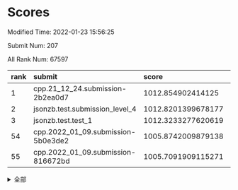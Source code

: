 # Scores

Modified Time: 2022-01-23 15:56:25

Submit Num: 207

All Rank Num: 67597

| rank |               submit               |       score        |       sigma        | pk_num |
| :--- | :--------------------------------- | :----------------- | :----------------- | :----- |
| 1    | cpp.21_12_24.submission-2b2ea0d7   | 1012.854902414125  | 0.7948418493358682 | 1308   |
| 2    | jsonzb.test.submission_level_4     | 1012.8201399678177 | 0.7995479048198542 | 1305   |
| 3    | jsonzb.test.test_1                 | 1012.3233277620619 | 0.811789321591018  | 1305   |
| 54   | cpp.2022_01_09.submission-5b0e3de2 | 1005.8742009879138 | 0.7296960833747796 | 1309   |
| 55   | cpp.2022_01_09.submission-816672bd | 1005.7091909115271 | 0.7464778088219404 | 1304   |


<details>
<summary>全部</summary>

| rank |                 submit                 |       score        |       sigma        | pk_num |
| :--- | :------------------------------------- | :----------------- | :----------------- | :----- |
| 1    | cpp.21_12_24.submission-2b2ea0d7       | 1012.854902414125  | 0.7948418493358682 | 1308   |
| 2    | jsonzb.test.submission_level_4         | 1012.8201399678177 | 0.7995479048198542 | 1305   |
| 3    | jsonzb.test.test_1                     | 1012.3233277620619 | 0.811789321591018  | 1305   |
| 4    | gobigger.level_3.submission_level_3_23 | 1012.167697797298  | 0.7873048508573278 | 1299   |
| 5    | gobigger.level_3.submission_level_3_26 | 1011.1573542321926 | 0.7697204602233936 | 1309   |
| 6    | gobigger.level_3.submission_level_3_38 | 1011.0990106735583 | 0.7743905709243492 | 1308   |
| 7    | gobigger.level_3.submission_level_3_21 | 1011.0378548420751 | 0.779116995512613  | 1312   |
| 8    | gobigger.level_3.submission_level_3_15 | 1010.9568088089089 | 0.7823430205504781 | 1304   |
| 9    | gobigger.level_3.submission_level_3_37 | 1010.9382998526714 | 0.774690302567082  | 1304   |
| 10   | gobigger.level_3.submission_level_3_6  | 1010.8456819727314 | 0.7888098296414799 | 1309   |
| 11   | gobigger.level_3.submission_level_3_32 | 1010.8153223223406 | 0.7663673776184862 | 1310   |
| 12   | gobigger.level_3.submission_level_3_44 | 1010.7705645878859 | 0.7690828484455935 | 1305   |
| 13   | gobigger.level_3.submission_level_3_43 | 1010.7488553573643 | 0.758464556255752  | 1306   |
| 14   | gobigger.level_3.submission_level_3_41 | 1010.6986303990028 | 0.7634104959392767 | 1307   |
| 15   | gobigger.level_3.submission_level_3_31 | 1010.5036698999967 | 0.7549596618737832 | 1305   |
| 16   | gobigger.level_3.submission_level_3_47 | 1010.4659188292302 | 0.7667091734359124 | 1300   |
| 17   | gobigger.level_3.submission_level_3_30 | 1010.4554795302189 | 0.7445636305036658 | 1304   |
| 18   | gobigger.level_3.submission_level_3_8  | 1010.4225525332395 | 0.7501652934377895 | 1302   |
| 19   | gobigger.level_3.submission_level_3_13 | 1010.3972509101698 | 0.7641826755555527 | 1303   |
| 20   | gobigger.level_3.submission_level_3_12 | 1010.3461199775684 | 0.7478695149383945 | 1305   |
| 21   | gobigger.level_3.submission_level_3_28 | 1010.3153303291654 | 0.7489459966435656 | 1304   |
| 22   | gobigger.level_3.submission_level_3_49 | 1010.2643787095648 | 0.7658789138516165 | 1305   |
| 23   | gobigger.level_3.submission_level_3_35 | 1010.2339615898115 | 0.7614867196032101 | 1306   |
| 24   | gobigger.level_3.submission_level_3_34 | 1010.226957813028  | 0.7753838608350037 | 1302   |
| 25   | gobigger.level_3.submission_level_3_9  | 1010.1813011061528 | 0.7776109772193303 | 1308   |
| 26   | gobigger.level_3.submission_level_3_29 | 1010.1809644068575 | 0.787438864997842  | 1307   |
| 27   | gobigger.level_3.submission_level_3_4  | 1010.1695266332376 | 0.7604558744461428 | 1306   |
| 28   | gobigger.level_3.submission_level_3_20 | 1010.1494565708779 | 0.7726120230514593 | 1302   |
| 29   | gobigger.level_3.submission_level_3_10 | 1010.1206253686307 | 0.7686489040648841 | 1304   |
| 30   | gobigger.level_3.submission_level_3_36 | 1010.0702400710877 | 0.7644657252703481 | 1309   |
| 31   | gobigger.level_3.submission_level_3_18 | 1010.014063430688  | 0.7456120852102894 | 1303   |
| 32   | gobigger.level_3.submission_level_3_48 | 1009.9754637547785 | 0.756201936755274  | 1304   |
| 33   | gobigger.level_3.submission_level_3_45 | 1009.9004816521657 | 0.7491540125702821 | 1308   |
| 34   | gobigger.level_3.submission_level_3_39 | 1009.8999849322815 | 0.7504671264049512 | 1311   |
| 35   | gobigger.level_3.submission_level_3_22 | 1009.8853853034676 | 0.7472418211909247 | 1305   |
| 36   | gobigger.level_3.submission_level_3_24 | 1009.8807087848108 | 0.756102903708006  | 1307   |
| 37   | gobigger.level_3.submission_level_3_5  | 1009.8227722305294 | 0.743690286477825  | 1303   |
| 38   | gobigger.level_3.submission_level_3_46 | 1009.7904857779897 | 0.7622286538634867 | 1306   |
| 39   | gobigger.level_3.submission_level_3_16 | 1009.7343577038907 | 0.7525594899360957 | 1308   |
| 40   | gobigger.level_3.submission_level_3_0  | 1009.7262395897372 | 0.7552987036425299 | 1307   |
| 41   | gobigger.level_3.submission_level_3_40 | 1009.7159781020432 | 0.7511400770350188 | 1308   |
| 42   | gobigger.level_3.submission_level_3_17 | 1009.611968838738  | 0.7634871679648245 | 1305   |
| 43   | gobigger.level_3.submission_level_3_11 | 1009.5748237549512 | 0.757052999063226  | 1303   |
| 44   | gobigger.level_3.submission_level_3_33 | 1009.2647311694935 | 0.7484444737630124 | 1304   |
| 45   | gobigger.level_3.submission_level_3_27 | 1009.2500955982817 | 0.7545287506896675 | 1304   |
| 46   | gobigger.level_3.submission_level_3_19 | 1008.9963612375781 | 0.7349064604123084 | 1306   |
| 47   | gobigger.level_3.submission_level_3_7  | 1008.9898467417075 | 0.7493209375695679 | 1305   |
| 48   | gobigger.level_3.submission_level_3_1  | 1008.9580117397824 | 0.7505729476446558 | 1305   |
| 49   | gobigger.level_3.submission_level_3_14 | 1008.9116070274364 | 0.7598640922152725 | 1307   |
| 50   | gobigger.level_3.submission_level_3_42 | 1008.5340440495229 | 0.7749031626864588 | 1299   |
| 51   | gobigger.level_3.submission_level_3_25 | 1008.3680871813364 | 0.7421674667628844 | 1306   |
| 52   | gobigger.level_3.submission_level_3_2  | 1008.3644636505328 | 0.7602831627097347 | 1305   |
| 53   | gobigger.level_3.submission_level_3_3  | 1008.2266067973886 | 0.7516091419522754 | 1310   |
| 54   | cpp.2022_01_09.submission-5b0e3de2     | 1005.8742009879138 | 0.7296960833747796 | 1309   |
| 55   | cpp.2022_01_09.submission-816672bd     | 1005.7091909115271 | 0.7464778088219404 | 1304   |
| 56   | gobigger.level_1.submission_level_1_7  | 1005.4939452375892 | 0.7206874876296022 | 1302   |
| 57   | gobigger.level_1.submission_level_1_9  | 1005.2023252838657 | 0.7246227998159895 | 1308   |
| 58   | gobigger.level_1.submission_level_1_23 | 1005.1025166621074 | 0.7342939291461623 | 1300   |
| 59   | gobigger.level_1.submission_level_1_39 | 1004.7841048572261 | 0.7382324238243356 | 1307   |
| 60   | gobigger.level_1.submission_level_1_35 | 1004.7359799315841 | 0.7302824153891633 | 1303   |
| 61   | gobigger.level_1.submission_level_1_12 | 1004.6035123479631 | 0.7200116103411521 | 1304   |
| 62   | gobigger.level_1.submission_level_1_2  | 1004.3433217789682 | 0.7163967626436357 | 1308   |
| 63   | gobigger.level_1.submission_level_1_3  | 1004.1392812766803 | 0.7187341997460476 | 1309   |
| 64   | gobigger.level_1.submission_level_1_29 | 1003.9581774385097 | 0.7079962606323256 | 1304   |
| 65   | gobigger.level_1.submission_level_1_24 | 1003.8947628485174 | 0.7136013577648203 | 1308   |
| 66   | gobigger.level_1.submission_level_1_36 | 1003.7682985232371 | 0.719862265508819  | 1306   |
| 67   | gobigger.level_1.submission_level_1_21 | 1003.7426833938412 | 0.736011982290208  | 1310   |
| 68   | gobigger.level_1.submission_level_1_11 | 1003.7344092092162 | 0.7313737171833332 | 1298   |
| 69   | gobigger.level_1.submission_level_1_28 | 1003.707715859262  | 0.7120696177955852 | 1307   |
| 70   | gobigger.level_1.submission_level_1_43 | 1003.5981824531765 | 0.7246846698882037 | 1313   |
| 71   | gobigger.level_1.submission_level_1_44 | 1003.4799068429528 | 0.7087767851007335 | 1304   |
| 72   | gobigger.level_1.submission_level_1_10 | 1003.4720293345358 | 0.7235060256174544 | 1303   |
| 73   | gobigger.level_1.submission_level_1_27 | 1003.4341004270354 | 0.7125544562723359 | 1309   |
| 74   | gobigger.level_1.submission_level_1_30 | 1003.4176979514131 | 0.7109676403887077 | 1310   |
| 75   | gobigger.level_1.submission_level_1_26 | 1003.4163460512435 | 0.7259072234176286 | 1307   |
| 76   | gobigger.level_1.submission_level_1_38 | 1003.3255977485642 | 0.7117783245536988 | 1310   |
| 77   | gobigger.level_1.submission_level_1_34 | 1003.3124758167683 | 0.7215931332602327 | 1310   |
| 78   | gobigger.level_1.submission_level_1_31 | 1003.2400169076703 | 0.7229249344876363 | 1314   |
| 79   | gobigger.level_1.submission_level_1_20 | 1003.2104760207443 | 0.724694008400659  | 1304   |
| 80   | gobigger.level_1.submission_level_1_32 | 1003.1290397144013 | 0.7216325055379864 | 1306   |
| 81   | gobigger.level_1.submission_level_1_19 | 1003.1283532691904 | 0.7193107759877226 | 1304   |
| 82   | gobigger.level_1.submission_level_1_46 | 1003.0315662331099 | 0.7167967364521678 | 1310   |
| 83   | gobigger.level_1.submission_level_1_48 | 1003.0231545591918 | 0.7131900999923133 | 1310   |
| 84   | gobigger.level_1.submission_level_1_4  | 1003.0206387887962 | 0.7228186977230342 | 1301   |
| 85   | gobigger.level_1.submission_level_1_33 | 1002.9981749914903 | 0.7033616650123531 | 1307   |
| 86   | gobigger.level_1.submission_level_1_13 | 1002.9509790054028 | 0.7188154389964253 | 1307   |
| 87   | gobigger.level_1.submission_level_1_49 | 1002.9129146589011 | 0.7222070173581879 | 1305   |
| 88   | gobigger.level_1.submission_level_1_17 | 1002.8908236214382 | 0.7174434717468359 | 1306   |
| 89   | gobigger.level_1.submission_level_1_42 | 1002.8747860947715 | 0.7079878089619817 | 1312   |
| 90   | gobigger.level_1.submission_level_1_18 | 1002.8615880576162 | 0.7164258670350568 | 1302   |
| 91   | gobigger.level_1.submission_level_1_15 | 1002.8544552052881 | 0.7140694365011181 | 1306   |
| 92   | gobigger.level_1.submission_level_1_47 | 1002.8487001670153 | 0.7176931013796392 | 1308   |
| 93   | gobigger.level_1.submission_level_1_16 | 1002.788908596354  | 0.7152885280008797 | 1310   |
| 94   | gobigger.level_1.submission_level_1_45 | 1002.788577898565  | 0.7076549377324794 | 1306   |
| 95   | gobigger.level_1.submission_level_1_40 | 1002.7627217657505 | 0.7072154157785213 | 1309   |
| 96   | gobigger.level_1.submission_level_1_41 | 1002.7586849866359 | 0.7131461070639173 | 1304   |
| 97   | gobigger.level_1.submission_level_1_37 | 1002.6411730007931 | 0.7096255977648085 | 1306   |
| 98   | gobigger.level_1.submission_level_1_14 | 1002.5887797365299 | 0.7153434243795377 | 1308   |
| 99   | gobigger.level_1.submission_level_1_6  | 1002.4587128668586 | 0.714033092302092  | 1311   |
| 100  | gobigger.level_1.submission_level_1_25 | 1002.4292517813903 | 0.7188025300553487 | 1306   |
| 101  | gobigger.level_1.submission_level_1_0  | 1002.2503139895178 | 0.7123837437430083 | 1306   |
| 102  | gobigger.level_1.submission_level_1_8  | 1002.040458441668  | 0.7090593293635845 | 1303   |
| 103  | gobigger.level_1.submission_level_1_22 | 1002.0313328841872 | 0.7151748769498412 | 1305   |
| 104  | gobigger.level_1.submission_level_1_5  | 1001.7882440268995 | 0.7112181726632404 | 1309   |
| 105  | gobigger.level_1.submission_level_1_1  | 1001.5195441810814 | 0.7125703441330753 | 1307   |
| 106  | gobigger.random.submission_random_4    | 997.1700801048552  | 0.7042021877551268 | 1306   |
| 107  | gobigger.random.submission_random_40   | 996.7925408256693  | 0.7116255681635918 | 1302   |
| 108  | gobigger.random.submission_random_16   | 996.5648959006811  | 0.7217692811217632 | 1306   |
| 109  | gobigger.random.submission_random_47   | 996.4563211481013  | 0.7093522264272034 | 1306   |
| 110  | gobigger.random.submission_random_44   | 996.418089273162   | 0.7227036434855812 | 1307   |
| 111  | gobigger.random.submission_random_22   | 996.3623057240136  | 0.704033565460069  | 1306   |
| 112  | gobigger.random.submission_random_15   | 996.3621894751819  | 0.7120602830215925 | 1309   |
| 113  | gobigger.random.submission_random_33   | 996.3479327349736  | 0.7092205067575437 | 1305   |
| 114  | gobigger.random.submission_random_1    | 996.3469853614569  | 0.697618346876351  | 1303   |
| 115  | gobigger.random.submission_random_10   | 996.2970185476321  | 0.7242327594221241 | 1306   |
| 116  | gobigger.random.submission_random_13   | 996.2942550030201  | 0.7086325961901638 | 1307   |
| 117  | gobigger.random.submission_random_27   | 996.1722069358987  | 0.7016621592827643 | 1306   |
| 118  | gobigger.random.submission_random_41   | 996.0660518774627  | 0.7104497288003779 | 1310   |
| 119  | gobigger.random.submission_random_5    | 996.0201950159509  | 0.7121413783428926 | 1305   |
| 120  | gobigger.random.submission_random_46   | 995.955128664074   | 0.7141208867668266 | 1302   |
| 121  | gobigger.random.submission_random_17   | 995.8648418197856  | 0.7107916651171724 | 1306   |
| 122  | gobigger.random.submission_random_38   | 995.843932386979   | 0.7122760906246084 | 1303   |
| 123  | gobigger.random.submission_random_28   | 995.7829319055236  | 0.7161998173008168 | 1309   |
| 124  | gobigger.random.submission_random_12   | 995.7676294547588  | 0.7123761055162481 | 1306   |
| 125  | gobigger.random.submission_random_31   | 995.7639713244653  | 0.7105221957330616 | 1311   |
| 126  | gobigger.random.submission_random_18   | 995.6988567193229  | 0.7090112745721868 | 1304   |
| 127  | gobigger.random.submission_random_6    | 995.673188352673   | 0.7083118079642543 | 1307   |
| 128  | gobigger.random.submission_random_14   | 995.6445136748704  | 0.7065447533236957 | 1305   |
| 129  | gobigger.random.submission_random_30   | 995.6114098841342  | 0.7133615405962526 | 1310   |
| 130  | gobigger.random.submission_random_25   | 995.608456905518   | 0.7086005579400919 | 1310   |
| 131  | gobigger.random.submission_random_34   | 995.5988639341213  | 0.7074462715187229 | 1310   |
| 132  | gobigger.random.submission_random_48   | 995.5988005562623  | 0.7108571951679268 | 1304   |
| 133  | gobigger.random.submission_random_37   | 995.5566506496349  | 0.7029385671855806 | 1304   |
| 134  | gobigger.random.submission_random_36   | 995.5279527501683  | 0.723148131837526  | 1305   |
| 135  | gobigger.random.submission_random_43   | 995.5200789939274  | 0.7127879434702059 | 1309   |
| 136  | gobigger.random.submission_random_42   | 995.5044976207624  | 0.7224882585893038 | 1304   |
| 137  | gobigger.random.submission_random_45   | 995.494478631335   | 0.709280432769677  | 1309   |
| 138  | gobigger.random.submission_random_32   | 995.463240215382   | 0.6970498065476314 | 1307   |
| 139  | gobigger.random.submission_random_3    | 995.4561074417861  | 0.715810166824434  | 1306   |
| 140  | gobigger.random.submission_random_26   | 995.4301128565276  | 0.7153587234453983 | 1308   |
| 141  | gobigger.random.submission_random_23   | 995.4242442082615  | 0.7117096555336608 | 1304   |
| 142  | gobigger.random.submission_random_49   | 995.3876882357902  | 0.7089964622845709 | 1305   |
| 143  | gobigger.random.submission_random_11   | 995.3205133968348  | 0.7158704601954596 | 1307   |
| 144  | gobigger.random.submission_random_35   | 995.2901642597908  | 0.6988816774743029 | 1310   |
| 145  | gobigger.random.submission_random_8    | 995.1525722940809  | 0.7170319283457451 | 1308   |
| 146  | gobigger.random.submission_random_21   | 995.1506699330848  | 0.712099787928627  | 1304   |
| 147  | gobigger.random.submission_random_24   | 995.1399591385061  | 0.7103357199700717 | 1307   |
| 148  | gobigger.random.submission_random_20   | 995.0975629567135  | 0.718754133916126  | 1309   |
| 149  | gobigger.random.submission_random_19   | 994.9502071898593  | 0.720761318976285  | 1307   |
| 150  | gobigger.random.submission_random_29   | 994.9477332860073  | 0.7247906668742117 | 1306   |
| 151  | gobigger.random.submission_random_0    | 994.9062308382362  | 0.7158021758609389 | 1307   |
| 152  | gobigger.random.submission_random_7    | 994.8875384919232  | 0.7138185965239601 | 1304   |
| 153  | gobigger.random.submission_random_9    | 994.8438758648656  | 0.7129859743914297 | 1308   |
| 154  | gobigger.random.submission_random_2    | 994.6095732318231  | 0.7335819189474159 | 1304   |
| 155  | gobigger.level_2.submission_level_2_21 | 994.3638698481141  | 0.7237933620990936 | 1306   |
| 156  | gobigger.level_2.submission_level_2_17 | 993.6224170028665  | 0.7354784572467118 | 1306   |
| 157  | gobigger.level_2.submission_level_2_5  | 993.4558791777016  | 0.7431623891211668 | 1301   |
| 158  | gobigger.level_2.submission_level_2_20 | 993.4432842266946  | 0.725785084881286  | 1307   |
| 159  | gobigger.level_2.submission_level_2_2  | 993.4331895542907  | 0.7321557833856948 | 1303   |
| 160  | gobigger.random.submission_random_39   | 993.3232135504425  | 0.7256033654055893 | 1306   |
| 161  | gobigger.level_2.submission_level_2_26 | 993.1718882496405  | 0.7243726583839394 | 1304   |
| 162  | gobigger.level_2.submission_level_2_13 | 993.146557182594   | 0.7312709518211681 | 1304   |
| 163  | gobigger.level_2.submission_level_2_44 | 993.0523170912335  | 0.7404081345143578 | 1309   |
| 164  | gobigger.level_2.submission_level_2_27 | 992.9319470668717  | 0.7351473347383269 | 1308   |
| 165  | gobigger.level_2.submission_level_2_1  | 992.9303510941437  | 0.7378717220426331 | 1309   |
| 166  | gobigger.level_2.submission_level_2_24 | 992.7818410360898  | 0.7463703466795049 | 1300   |
| 167  | gobigger.level_2.submission_level_2_35 | 992.681076644172   | 0.7469183650297452 | 1308   |
| 168  | gobigger.level_2.submission_level_2_14 | 992.580514443049   | 0.7251423354831734 | 1302   |
| 169  | gobigger.level_2.submission_level_2_37 | 992.5787069209518  | 0.7294961181847464 | 1306   |
| 170  | gobigger.level_2.submission_level_2_32 | 992.552328193741   | 0.7385941926278512 | 1309   |
| 171  | gobigger.level_2.submission_level_2_30 | 992.5247438834799  | 0.7492027373862725 | 1308   |
| 172  | gobigger.level_2.submission_level_2_34 | 992.4644670662278  | 0.7343290714639072 | 1306   |
| 173  | gobigger.level_2.submission_level_2_38 | 992.4600721999625  | 0.7451476001877457 | 1306   |
| 174  | gobigger.level_2.submission_level_2_48 | 992.3568340123877  | 0.7487644796144802 | 1304   |
| 175  | gobigger.level_2.submission_level_2_47 | 992.2806584472445  | 0.7370649959179102 | 1306   |
| 176  | gobigger.level_2.submission_level_2_12 | 992.2069117451157  | 0.7410150738135999 | 1309   |
| 177  | gobigger.level_2.submission_level_2_39 | 992.1754827767838  | 0.7365599827814752 | 1310   |
| 178  | gobigger.level_2.submission_level_2_36 | 992.154567491763   | 0.7604447004917133 | 1310   |
| 179  | gobigger.level_2.submission_level_2_18 | 992.1008830145788  | 0.7355321322018977 | 1304   |
| 180  | gobigger.level_2.submission_level_2_49 | 992.0997598626823  | 0.7420450623700744 | 1309   |
| 181  | gobigger.level_2.submission_level_2_16 | 992.0896126287942  | 0.7515163241289504 | 1306   |
| 182  | gobigger.level_2.submission_level_2_25 | 991.968184421839   | 0.7437521660772386 | 1305   |
| 183  | gobigger.level_2.submission_level_2_46 | 991.9057253080169  | 0.7291699277367936 | 1309   |
| 184  | gobigger.level_2.submission_level_2_0  | 991.8621937537434  | 0.7471699320394292 | 1308   |
| 185  | gobigger.level_2.submission_level_2_45 | 991.8253867546748  | 0.7409077318765818 | 1305   |
| 186  | gobigger.level_2.submission_level_2_7  | 991.7500259096552  | 0.74573669314178   | 1306   |
| 187  | gobigger.level_2.submission_level_2_8  | 991.6668309915366  | 0.7588627051154399 | 1303   |
| 188  | gobigger.level_2.submission_level_2_22 | 991.6491525928147  | 0.7342084867361242 | 1307   |
| 189  | gobigger.level_2.submission_level_2_6  | 991.5929947613832  | 0.7352117585524816 | 1305   |
| 190  | gobigger.level_2.submission_level_2_40 | 991.5818459707007  | 0.7365898725238643 | 1305   |
| 191  | gobigger.level_2.submission_level_2_3  | 991.5087364038518  | 0.7451585024957942 | 1302   |
| 192  | gobigger.level_2.submission_level_2_28 | 991.4471718002145  | 0.740907553910163  | 1308   |
| 193  | gobigger.level_2.submission_level_2_29 | 991.4457425877865  | 0.7726997412625639 | 1303   |
| 194  | gobigger.level_2.submission_level_2_9  | 991.4262129081154  | 0.7419843691984608 | 1312   |
| 195  | gobigger.level_2.submission_level_2_23 | 991.3889000134284  | 0.7487870645283451 | 1304   |
| 196  | gobigger.level_2.submission_level_2_15 | 991.3433790254008  | 0.7472656420844566 | 1305   |
| 197  | gobigger.level_2.submission_level_2_19 | 991.3164370728454  | 0.7618960066809864 | 1308   |
| 198  | gobigger.level_2.submission_level_2_42 | 991.2881434909916  | 0.7511895899468276 | 1310   |
| 199  | gobigger.level_2.submission_level_2_31 | 991.2471923409197  | 0.7549914404880514 | 1308   |
| 200  | gobigger.level_2.submission_level_2_41 | 991.095810910779   | 0.7486849030513396 | 1310   |
| 201  | gobigger.level_2.submission_level_2_43 | 990.9495178357738  | 0.7556148639535873 | 1303   |
| 202  | gobigger.level_2.submission_level_2_10 | 990.6711217137677  | 0.7574359376412104 | 1310   |
| 203  | gobigger.level_2.submission_level_2_4  | 990.5504804027433  | 0.7529368543289966 | 1308   |
| 204  | gobigger.level_2.submission_level_2_33 | 989.9777090006218  | 0.7564873893408751 | 1307   |
| 205  | gobigger.level_2.submission_level_2_11 | 989.7469290607683  | 0.780035609513624  | 1307   |
| 206  | gobigger.none.submission_none_1        | 979.0640945305464  | 1.2662074552935139 | 1306   |
| 207  | gobigger.none.submission_none_0        | 975.2262580463931  | 1.4640287136884462 | 1311   |

</details>